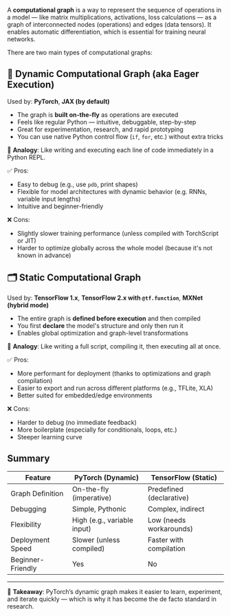 A **computational graph** is a way to represent the sequence of operations in a model — like matrix multiplications, activations, loss calculations — as a graph of interconnected nodes (operations) and edges (data tensors). It enables automatic differentiation, which is essential for training neural networks.

There are two main types of computational graphs:

## 🔄 Dynamic Computational Graph (aka Eager Execution)

Used by: **PyTorch**, **JAX (by default)**

- The graph is **built on-the-fly** as operations are executed
- Feels like regular Python — intuitive, debuggable, step-by-step
- Great for experimentation, research, and rapid prototyping
- You can use native Python control flow (`if`, `for`, etc.) without extra tricks

🧠 **Analogy**: Like writing and executing each line of code immediately in a Python REPL.

✅ Pros:
- Easy to debug (e.g., use `pdb`, print shapes)
- Flexible for model architectures with dynamic behavior (e.g. RNNs, variable input lengths)
- Intuitive and beginner-friendly

❌ Cons:
- Slightly slower training performance (unless compiled with TorchScript or JIT)
- Harder to optimize globally across the whole model (because it's not known in advance)

## 🗂️ Static Computational Graph

Used by: **TensorFlow 1.x**, **TensorFlow 2.x with `@tf.function`**, **MXNet (hybrid mode)**

- The entire graph is **defined before execution** and then compiled
- You first **declare** the model's structure and only then run it
- Enables global optimization and graph-level transformations

🧠 **Analogy**: Like writing a full script, compiling it, then executing all at once.

✅ Pros:
- More performant for deployment (thanks to optimizations and graph compilation)
- Easier to export and run across different platforms (e.g., TFLite, XLA)
- Better suited for embedded/edge environments

❌ Cons:
- Harder to debug (no immediate feedback)
- More boilerplate (especially for conditionals, loops, etc.)
- Steeper learning curve

## Summary

| Feature           | PyTorch (Dynamic)           | TensorFlow (Static)      |
| ----------------- | --------------------------- | ------------------------ |
| Graph Definition  | On-the-fly (imperative)     | Predefined (declarative) |
| Debugging         | Simple, Pythonic            | Complex, indirect        |
| Flexibility       | High (e.g., variable input) | Low (needs workarounds)  |
| Deployment Speed  | Slower (unless compiled)    | Faster with compilation  |
| Beginner-Friendly | Yes                         | No                       |

---

📌 **Takeaway**: PyTorch’s dynamic graph makes it easier to learn, experiment, and iterate quickly — which is why it has become the de facto standard in research.